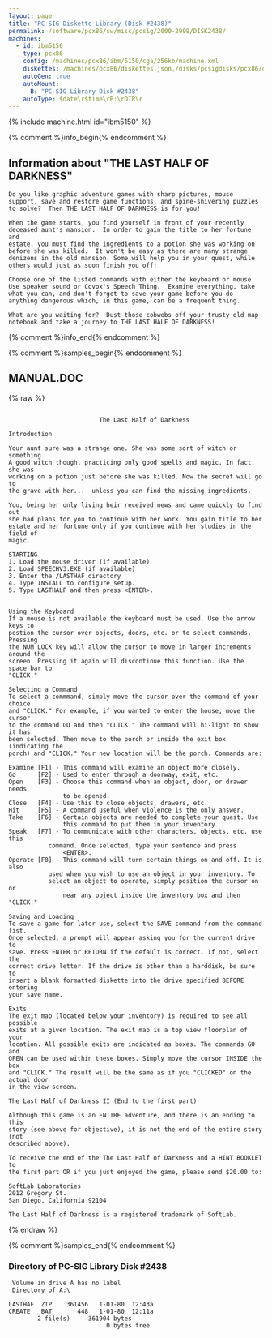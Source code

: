 ```yaml
---
layout: page
title: "PC-SIG Diskette Library (Disk #2438)"
permalink: /software/pcx86/sw/misc/pcsig/2000-2999/DISK2438/
machines:
  - id: ibm5150
    type: pcx86
    config: /machines/pcx86/ibm/5150/cga/256kb/machine.xml
    diskettes: /machines/pcx86/diskettes.json,/disks/pcsigdisks/pcx86/diskettes.json
    autoGen: true
    autoMount:
      B: "PC-SIG Library Disk #2438"
    autoType: $date\r$time\rB:\rDIR\r
---
```


{% include machine.html id="ibm5150" %}

{% comment %}info_begin{% endcomment %}

## Information about "THE LAST HALF OF DARKNESS"

    Do you like graphic adventure games with sharp pictures, mouse
    support, save and restore game functions, and spine-shivering puzzles
    to solve?  Then THE LAST HALF OF DARKNESS is for you!
    
    When the game starts, you find yourself in front of your recently
    deceased aunt's mansion.  In order to gain the title to her fortune and
    estate, you must find the ingredients to a potion she was working on
    before she was killed.  It won't be easy as there are many strange
    denizens in the old mansion. Some will help you in your quest, while
    others would just as soon finish you off!
    
    Choose one of the listed commands with either the keyboard or mouse.
    Use speaker sound or Covox's Speech Thing.  Examine everything, take
    what you can, and don't forget to save your game before you do
    anything dangerous which, in this game, can be a frequent thing.
    
    What are you waiting for?  Dust those cobwebs off your trusty old map
    notebook and take a journey to THE LAST HALF OF DARKNESS!
{% comment %}info_end{% endcomment %}

{% comment %}samples_begin{% endcomment %}

## MANUAL.DOC

{% raw %}
```

                         The Last Half of Darkness

Introduction

Your aunt sure was a strange one. She was some sort of witch or something.
A good witch though, practicing only good spells and magic. In fact, she was
working on a potion just before she was killed. Now the secret will go to
the grave with her...  unless you can find the missing ingredients.

You, being her only living heir received news and came quickly to find out
she had plans for you to continue with her work. You gain title to her
estate and her fortune only if you continue with her studies in the field of
magic.

STARTING
1. Load the mouse driver (if available)
2. Load SPEECHV3.EXE (if available)
3. Enter the /LASTHAF directory
4. Type INSTALL to configure setup.
5. Type LASTHALF and then press <ENTER>.


Using the Keyboard
If a mouse is not available the keyboard must be used. Use the arrow keys to
postion the cursor over objects, doors, etc. or to select commands. Pressing
the NUM LOCK key will allow the cursor to move in larger increments around the
screen. Pressing it again will discontinue this function. Use the space bar to
"CLICK."

Selecting a Command
To select a commmand, simply move the cursor over the command of your choice
and "CLICK." For example, if you wanted to enter the house, move the cursor
to the command GO and then "CLICK." The command will hi-light to show it has
been selected. Then move to the porch or inside the exit box (indicating the
porch) and "CLICK." Your new location will be the porch. Commands are:

Examine [F1] - This command will examine an object more closely.
Go      [F2] - Used to enter through a doorway, exit, etc. 
Open    [F3] - Choose this command when an object, door, or drawer needs
               to be opened.
Close   [F4] - Use this to close objects, drawers, etc.     
Hit     [F5] - A command useful when violence is the only answer.
Take    [F6] - Certain objects are needed to complete your quest. Use
               this command to put them in your inventory.
Speak   [F7] - To communicate with other characters, objects, etc. use this
	       command. Once selected, type your sentence and press
               <ENTER>.
Operate [F8] - This command will turn certain things on and off. It is also
	       used when you wish to use an object in your inventory. To
	       select an object to operate, simply position the cursor on or
               near any object inside the inventory box and then "CLICK."

Saving and Loading
To save a game for later use, select the SAVE command from the command list.
Once selected, a prompt will appear asking you for the current drive to
save. Press ENTER or RETURN if the default is correct. If not, select the
correct drive letter. If the drive is other than a harddisk, be sure to
insert a blank formatted diskette into the drive specified BEFORE entering
your save name.

Exits
The exit map (located below your inventory) is required to see all possible
exits at a given location. The exit map is a top view floorplan of your
location. All possible exits are indicated as boxes. The commands GO and
OPEN can be used within these boxes. Simply move the cursor INSIDE the box
and "CLICK." The result will be the same as if you "CLICKED" on the actual door
in the view screen.      

The Last Half of Darkness II (End to the first part)

Although this game is an ENTIRE adventure, and there is an ending to this
story (see above for objective), it is not the end of the entire story (not
described above).

To receive the end of the The Last Half of Darkness and a HINT BOOKLET to
the first part OR if you just enjoyed the game, please send $20.00 to:

SoftLab Laboratories 
2012 Gregory St.
San Diego, California 92104

The Last Half of Darkness is a registered trademark of SoftLab.

```
{% endraw %}

{% comment %}samples_end{% endcomment %}

### Directory of PC-SIG Library Disk #2438

     Volume in drive A has no label
     Directory of A:\

    LASTHAF  ZIP    361456   1-01-80  12:43a
    CREATE   BAT       448   1-01-80  12:11a
            2 file(s)     361904 bytes
                               0 bytes free
